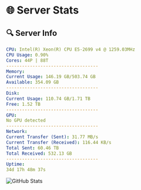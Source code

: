 # 🌐 Server Stats
## 🔍 Server Info
```yaml
CPU: Intel(R) Xeon(R) CPU E5-2699 v4 @ 1259.03MHz
CPU Usage: 0.90%
Cores: 44P | 88T
-----------------------------------
Memory:
Current Usage: 146.19 GB/503.74 GB
Available: 354.09 GB
-----------------------------------
Disk:
Current Usage: 110.74 GB/1.71 TB
Free: 1.52 TB
-----------------------------------
GPU:
No GPU detected
-----------------------------------
Network:
Current Transfer (Sent): 31.77 MB/s
Current Transfer (Received): 116.44 KB/s
Total Sent: 60.46 TB
Total Received: 532.13 GB
-----------------------------------
Uptime:
34d 17h 48m 37s
```
![GitHub Stats](https://img.shields.io/badge/Updated-2025-04-11_15:11:26-blue)